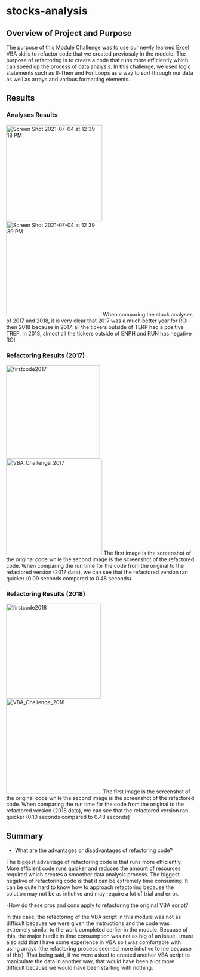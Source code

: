 # stocks-analysis

## Overview of Project and Purpose
The purpose of this Module Challenge was to use our newly learned Excel VBA skills to refactor code that we created previosuly in the module. The purpose of refactoring is to create a code that runs more efficiently which can speed up the process of data analysis. In this challenge, we used logic statements such as If-Then and For Loops as a way to sort through our data as well as arrays and various formatting elements. 

## Results

### Analyses Results
<img width="257" alt="Screen Shot 2021-07-04 at 12 39 18 PM" src="https://user-images.githubusercontent.com/48080598/124394434-12fa6580-dcc5-11eb-8b8e-eee9a6d2257a.png">
<img width="255" alt="Screen Shot 2021-07-04 at 12 39 39 PM" src="https://user-images.githubusercontent.com/48080598/124394438-155cbf80-dcc5-11eb-8a5e-b51996639d59.png">
When comparing the stock analyses of 2017 and 2018, it is very clear that 2017 was a much better year for ROI then 2018 because in 2017, all the tickers outside of TERP had a positive TREP. In 2018, almost all the tickers outside of ENPH and RUN has negative ROI. 

### Refactoring Results (2017)
<img width="251" alt="firstcode2017" src="https://user-images.githubusercontent.com/48080598/124394718-44bffc00-dcc6-11eb-872e-00302a77ea49.png">
<img width="257" alt="VBA_Challenge_2017" src="https://user-images.githubusercontent.com/48080598/124394723-48538300-dcc6-11eb-9b16-88ff87be50a9.png">
The first image is the screenshot of the original code while the second image is the screenshot of the refactored code. When comparing the run time for the code from the original to the refactored version (2017 data), we can see that the refactored version ran quicker (0.09 seconds compared to 0.48 seconds)

### Refactoring Results (2018)
<img width="253" alt="firstcode2018" src="https://user-images.githubusercontent.com/48080598/124394876-efd0b580-dcc6-11eb-8070-c937ae2364ed.png">
<img width="255" alt="VBA_Challenge_2018" src="https://user-images.githubusercontent.com/48080598/124394878-f2330f80-dcc6-11eb-898c-2f211e6995cd.png">
The first image is the screenshot of the original code while the second image is the screenshot of the refactored code. When comparing the run time for the code from the original to the refactored version (2018 data), we can see that the refactored version ran quicker (0.10 seconds compared to 0.48 seconds)

## Summary
- What are the advantages or disadvantages of refactoring code?

The biggest advantage of refactoring code is that runs more efficiently. More efficient code runs quicker and reduces the amount of resources required which creates a smoother data analysis process. The biggest negative of refactoring code is that it can be extremely time consuming. It can be quite hard to know how to approach refactoring because the solution may not be as intiutive and may require a lot of trial and error. 

-How do these pros and cons apply to refactoring the original VBA script?

In this case, the refactoring of the VBA script in this module was not as difficult because we were given the instructions and the code was extremely similar to the work completed earlier in the module. Because of this, the major hurdle in time consumption was not as big of an issue. I must also add that I have some experience in VBA so I was comfortable with using arrays (the refactoring process seemed more intiutive to me because of this). That being said, if we were asked to created another VBA script to manipulate the data in another way, that would have been a lot more difficult because we would have been starting with nothing. 
